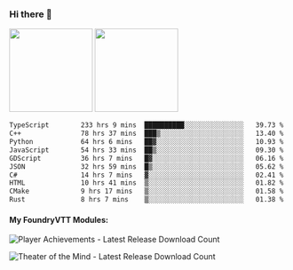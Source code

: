 ### Hi there 👋

<img height="150em" src="https://github-readme-stats.vercel.app/api?username=EddieDover&count_private=true&include_all_commits=true&show_icons=true&theme=dracula&hide_border=false&rank_icon=percentile"/>
<img height="150em" src="https://github-readme-stats.vercel.app/api/top-langs/?username=EddieDover&theme=dracula&hide_border=false&&layout=compact&langs_count=20" />

<!--START_SECTION:waka-->

```txt
TypeScript        233 hrs 9 mins  ██████████░░░░░░░░░░░░░░░   39.73 %
C++               78 hrs 37 mins  ███▒░░░░░░░░░░░░░░░░░░░░░   13.40 %
Python            64 hrs 6 mins   ██▓░░░░░░░░░░░░░░░░░░░░░░   10.93 %
JavaScript        54 hrs 33 mins  ██▒░░░░░░░░░░░░░░░░░░░░░░   09.30 %
GDScript          36 hrs 7 mins   █▓░░░░░░░░░░░░░░░░░░░░░░░   06.16 %
JSON              32 hrs 59 mins  █▒░░░░░░░░░░░░░░░░░░░░░░░   05.62 %
C#                14 hrs 7 mins   ▓░░░░░░░░░░░░░░░░░░░░░░░░   02.41 %
HTML              10 hrs 41 mins  ▒░░░░░░░░░░░░░░░░░░░░░░░░   01.82 %
CMake             9 hrs 17 mins   ▒░░░░░░░░░░░░░░░░░░░░░░░░   01.58 %
Rust              8 hrs 7 mins    ▒░░░░░░░░░░░░░░░░░░░░░░░░   01.38 %
```

<!--END_SECTION:waka-->

#### My FoundryVTT Modules:

  ![Player Achievements - Latest Release Download Count](https://img.shields.io/badge/dynamic/json?label=Player%20Achievements%20-%20Downloads@latest&query=assets%5B1%5D.download_count&url=https%3A%2F%2Fapi.github.com%2Frepos%2FEddieDover%2Ffvtt-player-achievements%2Freleases%2Flatest)

  ![Theater of the Mind - Latest Release Download Count](https://img.shields.io/badge/dynamic/json?label=Theater%20Of%20The%20Mind%20-%20Downloads@latest&query=assets%5B1%5D.download_count&url=https%3A%2F%2Fapi.github.com%2Frepos%2FEddieDover%2Ftheater-of-the-mind%2Freleases%2Flatest)

<a rel="me" href="https://techhub.social/@EddieDover"></a>
